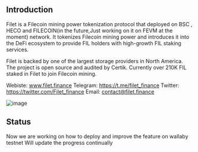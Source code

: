 ## Introduction

Filet is a Filecoin mining power tokenization protocol that deployed on BSC , HECO  and FILECOIN(in the future,Just working on it on FEVM at the moment) network. It tokenizes Filecoin mining power and introduces it into the DeFi ecosystem to provide FIL holders with high-growth FIL staking services. 

Filet is backed by one of the largest storage providers in North America. The project is open source and audited by Certik. Currently over 210K FIL staked in Filet to join Filecoin mining. 

Webiste: www.filet.finance
Telegram: https://t.me/filet_finance
Twitter: https://twitter.com/Filet_finance
Email: contact@filet.finance


![image](https://user-images.githubusercontent.com/11014169/208602014-b3d46f35-3886-4b68-89a9-fa0b7bf2b8f3.png)

## Status

Now we are working on how to deploy and improve the feature on wallaby testnet
Will update the progress continually

